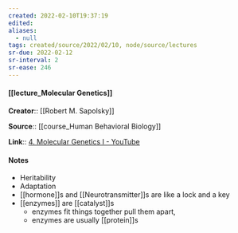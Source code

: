 ```yaml
---
created: 2022-02-10T19:37:19 
edited: 
aliases:
  - null
tags: created/source/2022/02/10, node/source/lectures
sr-due: 2022-02-12
sr-interval: 2
sr-ease: 246
---
```


#### [[lecture_Molecular Genetics]]
**Creator**:: [[Robert M. Sapolsky]]
 
**Source**:: [[course_Human Behavioral Biology]]

**Link**:: [4. Molecular Genetics I - YouTube](https://www.youtube.com/watch?v=_dRXA1_e30o&list=PL848F2368C90DDC3D&index=4)

#### Notes
- Heritability
- Adaptation
- [[hormone]]s and [[Neurotransmitter]]s are like a lock and a key
- [[enzymes]] are [[catalyst]]s 
	- enzymes fit things together pull them apart,
	- enzymes are usually [[protein]]s